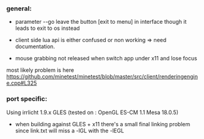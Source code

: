 ### general:
  - parameter --go leave the button [exit to menu] in interface though it leads to exit to os instead
    
  - client side lua api is either confused or non working => need documentation.

  - mouse grabbing not released  when switch app under x11 and lose focus
 
most likely problem is here https://github.com/minetest/minetest/blob/master/src/client/renderingengine.cpp#L325

### port specific:

Using irrlicht 1.9.x GLES (tested on : OpenGL ES-CM 1.1 Mesa 18.0.5)

   - when building against GLES + x11 there's a small final linking problem since link.txt will miss a -lGL with the -lEGL
